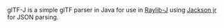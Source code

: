 glTF-J is a simple glTF parser in Java for use in [Raylib-J](https://github.com/CreedVI/Raylib-J) using [Jackson jr](https://github.com/FasterXML/jackson-jr) for JSON parsing.